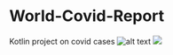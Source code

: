 # World-Covid-Report
Kotlin project on covid cases
![alt text](https://user-images.githubusercontent.com/87303673/162754114-553169ff-6137-4105-92a1-e08f7b163344.jpg)
![](https://user-images.githubusercontent.com/87303673/162754118-369a2b58-cf72-4bb4-a1f1-8af162144449.jpg)

